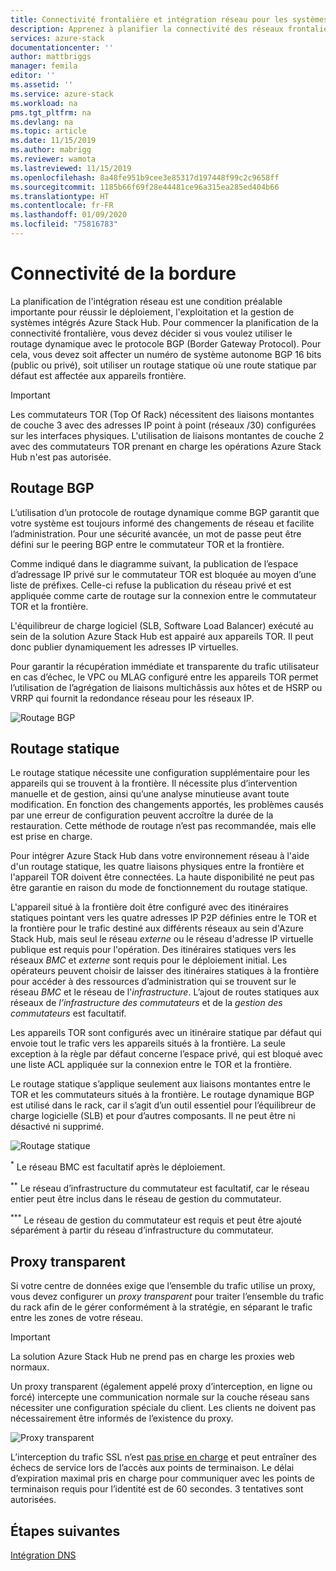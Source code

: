 ```yaml
---
title: Connectivité frontalière et intégration réseau pour les systèmes intégrés Azure Stack Hub | Microsoft Docs
description: Apprenez à planifier la connectivité des réseaux frontaliers des centres de données dans les systèmes intégrés Azure Stack Hub.
services: azure-stack
documentationcenter: ''
author: mattbriggs
manager: femila
editor: ''
ms.assetid: ''
ms.service: azure-stack
ms.workload: na
pms.tgt_pltfrm: na
ms.devlang: na
ms.topic: article
ms.date: 11/15/2019
ms.author: mabrigg
ms.reviewer: wamota
ms.lastreviewed: 11/15/2019
ms.openlocfilehash: 8a48fe951b9cee3e85317d197448f99c2c9658ff
ms.sourcegitcommit: 1185b66f69f28e44481ce96a315ea285ed404b66
ms.translationtype: HT
ms.contentlocale: fr-FR
ms.lasthandoff: 01/09/2020
ms.locfileid: "75816783"
---
```

# <a name="border-connectivity"></a>Connectivité de la bordure 
La planification de l'intégration réseau est une condition préalable importante pour réussir le déploiement, l'exploitation et la gestion de systèmes intégrés Azure Stack Hub. Pour commencer la planification de la connectivité frontalière, vous devez décider si vous voulez utiliser le routage dynamique avec le protocole BGP (Border Gateway Protocol). Pour cela, vous devez soit affecter un numéro de système autonome BGP 16 bits (public ou privé), soit utiliser un routage statique où une route statique par défaut est affectée aux appareils frontière.

> [!IMPORTANT]
> Les commutateurs TOR (Top Of Rack) nécessitent des liaisons montantes de couche 3 avec des adresses IP point à point (réseaux /30) configurées sur les interfaces physiques. L'utilisation de liaisons montantes de couche 2 avec des commutateurs TOR prenant en charge les opérations Azure Stack Hub n'est pas autorisée.

## <a name="bgp-routing"></a>Routage BGP
L’utilisation d’un protocole de routage dynamique comme BGP garantit que votre système est toujours informé des changements de réseau et facilite l’administration. Pour une sécurité avancée, un mot de passe peut être défini sur le peering BGP entre le commutateur TOR et la frontière.

Comme indiqué dans le diagramme suivant, la publication de l’espace d’adressage IP privé sur le commutateur TOR est bloquée au moyen d’une liste de préfixes. Celle-ci refuse la publication du réseau privé et est appliquée comme carte de routage sur la connexion entre le commutateur TOR et la frontière.

L'équilibreur de charge logiciel (SLB, Software Load Balancer) exécuté au sein de la solution Azure Stack Hub est appairé aux appareils TOR. Il peut donc publier dynamiquement les adresses IP virtuelles.

Pour garantir la récupération immédiate et transparente du trafic utilisateur en cas d’échec, le VPC ou MLAG configuré entre les appareils TOR permet l’utilisation de l’agrégation de liaisons multichâssis aux hôtes et de HSRP ou VRRP qui fournit la redondance réseau pour les réseaux IP.

![Routage BGP](media/azure-stack-border-connectivity/bgp-routing.png)

## <a name="static-routing"></a>Routage statique
Le routage statique nécessite une configuration supplémentaire pour les appareils qui se trouvent à la frontière. Il nécessite plus d’intervention manuelle et de gestion, ainsi qu’une analyse minutieuse avant toute modification. En fonction des changements apportés, les problèmes causés par une erreur de configuration peuvent accroître la durée de la restauration. Cette méthode de routage n’est pas recommandée, mais elle est prise en charge.

Pour intégrer Azure Stack Hub dans votre environnement réseau à l'aide d'un routage statique, les quatre liaisons physiques entre la frontière et l'appareil TOR doivent être connectées. La haute disponibilité ne peut pas être garantie en raison du mode de fonctionnement du routage statique.

L'appareil situé à la frontière doit être configuré avec des itinéraires statiques pointant vers les quatre adresses IP P2P définies entre le TOR et la frontière pour le trafic destiné aux différents réseaux au sein d'Azure Stack Hub, mais seul le réseau *externe* ou le réseau d'adresse IP virtuelle publique est requis pour l'opération. Des itinéraires statiques vers les réseaux *BMC* et *externe* sont requis pour le déploiement initial. Les opérateurs peuvent choisir de laisser des itinéraires statiques à la frontière pour accéder à des ressources d’administration qui se trouvent sur le réseau *BMC* et le réseau de l'*infrastructure*. L’ajout de routes statiques aux réseaux de *l’infrastructure des commutateurs* et de la *gestion des commutateurs*  est facultatif.

Les appareils TOR sont configurés avec un itinéraire statique par défaut qui envoie tout le trafic vers les appareils situés à la frontière. La seule exception à la règle par défaut concerne l’espace privé, qui est bloqué avec une liste ACL appliquée sur la connexion entre le TOR et la frontière.

Le routage statique s’applique seulement aux liaisons montantes entre le TOR et les commutateurs situés à la frontière. Le routage dynamique BGP est utilisé dans le rack, car il s’agit d’un outil essentiel pour l’équilibreur de charge logicielle (SLB) et pour d’autres composants. Il ne peut être ni désactivé ni supprimé.

![Routage statique](media/azure-stack-border-connectivity/static-routing.png)

<sup>\*</sup> Le réseau BMC est facultatif après le déploiement.

<sup>\*\*</sup> Le réseau d’infrastructure du commutateur est facultatif, car le réseau entier peut être inclus dans le réseau de gestion du commutateur.

<sup>\*\*\*</sup> Le réseau de gestion du commutateur est requis et peut être ajouté séparément à partir du réseau d’infrastructure du commutateur.

## <a name="transparent-proxy"></a>Proxy transparent
Si votre centre de données exige que l’ensemble du trafic utilise un proxy, vous devez configurer un *proxy transparent* pour traiter l’ensemble du trafic du rack afin de le gérer conformément à la stratégie, en séparant le trafic entre les zones de votre réseau.

> [!IMPORTANT]
> La solution Azure Stack Hub ne prend pas en charge les proxies web normaux.  

Un proxy transparent (également appelé proxy d’interception, en ligne ou forcé) intercepte une communication normale sur la couche réseau sans nécessiter une configuration spéciale du client. Les clients ne doivent pas nécessairement être informés de l’existence du proxy.

![Proxy transparent](media/azure-stack-border-connectivity/transparent-proxy.png)

L’interception du trafic SSL n’est [pas prise en charge](azure-stack-firewall.md#ssl-interception) et peut entraîner des échecs de service lors de l’accès aux points de terminaison. Le délai d’expiration maximal pris en charge pour communiquer avec les points de terminaison requis pour l’identité est de 60 secondes. 3 tentatives sont autorisées.

## <a name="next-steps"></a>Étapes suivantes
[Intégration DNS](azure-stack-integrate-dns.md)
